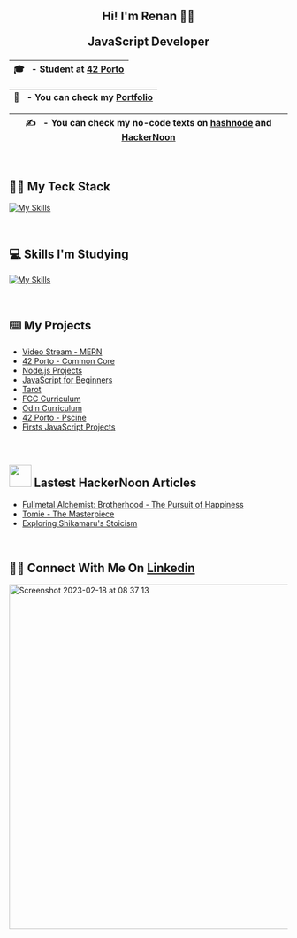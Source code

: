 ## <div align="center">Hi! I'm Renan 👋🏻<p> JavaScript Developer </p> </div>  
  
| 🎓  &nbsp; - Student at [42 Porto](https://www.42porto.com/)       | 
|-----------------------------------------| 


| 🪪  &nbsp; - You can check my [Portfolio](https://renanbotasse.github.io/)|
|-----------------------------------------|


| ✍️  &nbsp; - You can check my no-code texts on [hashnode](https://renanbotasse.hashnode.dev/) and [HackerNoon](https://hackernoon.com/u/renanb)|
|-----------------------------------------|

<br>

## 🧑‍💻 My Teck Stack

[![My Skills](https://skillicons.dev/icons?i=javascript,nodejs,mongodb,express,postman,react,html,css,git,github,visualstudio,md,c,bash,vim)](https://skillicons.dev)

<br>

## 💻 Skills I'm Studying

[![My Skills](https://skillicons.dev/icons?i=azure,powershell,angular,cpp,docker,linux)](https://skillicons.dev)

<br>

## ⌨️ My Projects
- [Video Stream - MERN](https://github.com/renanbotasse/mern-videostream)
- [42 Porto - Common Core](https://github.com/renanbotasse/porto42)
- [Node.js Projects](https://github.com/renanbotasse/nodejs-projects)
- [JavaScript for Beginners](https://github.com/renanbotasse/javascript-projects)
- [Tarot](https://github.com/renanbotasse/tarot)
- [FCC Curriculum](https://github.com/renanbotasse/fccCurriculum)
- [Odin Curriculum](https://github.com/renanbotasse/Odin)
- [42 Porto - Pscine](https://github.com/renanbotasse/piscine42Porto)
- [Firsts JavaScript Projects](https://github.com/renanbotasse/basicProjects)
<br/>  


## <img src="https://hackernoon.imgix.net/hn-icon.png" width=40 height=40> Lastest HackerNoon Articles
- [Fullmetal Alchemist: Brotherhood - The Pursuit of Happiness](https://hackernoon.com/fullmetal-alchemist-brotherhood-the-pursuit-of-happiness)
- [Tomie - The Masterpiece](https://hackernoon.com/tomie-the-masterpiece)
- [Exploring Shikamaru's Stoicism](https://hackernoon.com/exploring-shikamarus-stoicism)

<br/>  

## 🙋‍♂️ Connect With Me On [Linkedin](https://www.linkedin.com/in/renan-botasse/)
<img width="623" alt="Screenshot 2023-02-18 at 08 37 13" src="https://user-images.githubusercontent.com/101360239/219850701-dd375942-b412-427b-aa6e-cbae59c4a224.png">


